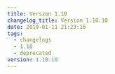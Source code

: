 ```yaml
---
title: Version 1.10
changelog_title: Version 1.10.10
date: 2019-01-11 21:23:16
tags:
  - changelogs
  - 1.10
  - deprecated
version: 1.10.10
---
```


<script src="https://gist.github.com/spinnaker-release/8c6e6abe2a0016b823b900523e82cba1.js"/>

